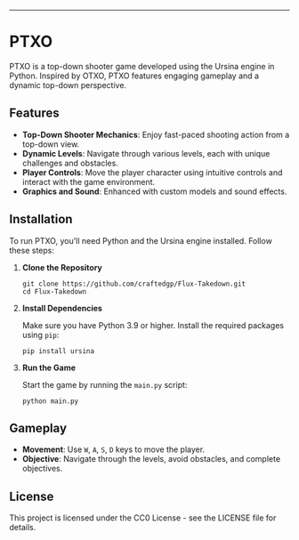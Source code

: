 <div class="markdown prose w-full break-words dark:prose-invert dark" bis_skin_checked="1"><hr><h1>PTXO</h1><p>PTXO is a top-down shooter game developed using the Ursina engine in Python. Inspired by OTXO, PTXO features engaging gameplay and a dynamic top-down perspective.</p><h2>Features</h2><ul><li><strong>Top-Down Shooter Mechanics</strong>: Enjoy fast-paced shooting action from a top-down view.</li><li><strong>Dynamic Levels</strong>: Navigate through various levels, each with unique challenges and obstacles.</li><li><strong>Player Controls</strong>: Move the player character using intuitive controls and interact with the game environment.</li><li><strong>Graphics and Sound</strong>: Enhanced with custom models and sound effects.</li></ul><h2>Installation</h2><p>To run PTXO, you'll need Python and the Ursina engine installed. Follow these steps:</p><ol><li><p><strong>Clone the Repository</strong></p><pre class="!overflow-visible"><div class="dark bg-gray-950 contain-inline-size rounded-md border-[0.5px] border-token-border-medium relative" bis_skin_checked="1"><div class="flex items-center text-token-text-secondary bg-token-main-surface-secondary px-4 py-2 text-xs font-sans justify-between rounded-t-md h-9" bis_skin_checked="1"></div><div class="sticky top-9 md:top-[5.75rem]" bis_skin_checked="1"><div class="absolute bottom-0 right-2 flex h-9 items-center" bis_skin_checked="1"><div class="flex items-center rounded bg-token-main-surface-secondary px-2 font-sans text-xs text-token-text-secondary" bis_skin_checked="1"><span class="" data-state="closed"></span></div></div></div><div class="overflow-y-auto p-4" dir="ltr" bis_skin_checked="1"><code class="!whitespace-pre hljs language-bash">git <span class="hljs-built_in">clone</span> https://github.com/craftedgp/Flux-Takedown.git
<span class="hljs-built_in">cd</span> Flux-Takedown
</code></div></div></pre></li><li><p><strong>Install Dependencies</strong></p><p>Make sure you have Python 3.9 or higher. Install the required packages using <code>pip</code>:</p><pre class="!overflow-visible"><div class="dark bg-gray-950 contain-inline-size rounded-md border-[0.5px] border-token-border-medium relative" bis_skin_checked="1"><div class="flex items-center text-token-text-secondary bg-token-main-surface-secondary px-4 py-2 text-xs font-sans justify-between rounded-t-md h-9" bis_skin_checked="1"></div><div class="sticky top-9 md:top-[5.75rem]" bis_skin_checked="1"><div class="absolute bottom-0 right-2 flex h-9 items-center" bis_skin_checked="1"><div class="flex items-center rounded bg-token-main-surface-secondary px-2 font-sans text-xs text-token-text-secondary" bis_skin_checked="1"><span class="" data-state="closed"></span></div></div></div><div class="overflow-y-auto p-4" dir="ltr" bis_skin_checked="1"><code class="!whitespace-pre hljs language-bash">pip install ursina
</code></div></div></pre></li><li><p><strong>Run the Game</strong></p><p>Start the game by running the <code>main.py</code> script:</p><pre class="!overflow-visible"><div class="dark bg-gray-950 contain-inline-size rounded-md border-[0.5px] border-token-border-medium relative" bis_skin_checked="1"><div class="flex items-center text-token-text-secondary bg-token-main-surface-secondary px-4 py-2 text-xs font-sans justify-between rounded-t-md h-9" bis_skin_checked="1"></div><div class="sticky top-9 md:top-[5.75rem]" bis_skin_checked="1"><div class="absolute bottom-0 right-2 flex h-9 items-center" bis_skin_checked="1"><div class="flex items-center rounded bg-token-main-surface-secondary px-2 font-sans text-xs text-token-text-secondary" bis_skin_checked="1"><span class="" data-state="closed"></span></div></div></div><div class="overflow-y-auto p-4" dir="ltr" bis_skin_checked="1"><code class="!whitespace-pre hljs language-bash">python main.py
</code></div></div></pre></li></ol><h2>Gameplay</h2><ul><li><strong>Movement</strong>: Use <code>W</code>, <code>A</code>, <code>S</code>, <code>D</code> keys to move the player.</li><li><strong>Objective</strong>: Navigate through the levels, avoid obstacles, and complete objectives.</li></ul><h2>License</h2><p>This project is licensed under the CC0 License - see the <a rel="noopener">LICENSE</a> file for details.</p>
